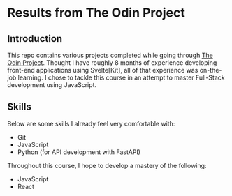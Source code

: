 # Results from The Odin Project

## Introduction

This repo contains various projects completed while going through
[The Odin Project](https://www.theodinproject.com/). Thought I have roughly 8 months
of experience developing front-end applications using Svelte[Kit], all of
that experience was on-the-job learning. I chose to tackle this course in
an attempt to master Full-Stack development using JavaScript.

## Skills

Below are some skills I already feel very comfortable with:

  * Git
  * JavaScript
  * Python (for API development with FastAPI)

Throughout this course, I hope to develop a mastery of the following:

  * JavaScript
  * React

